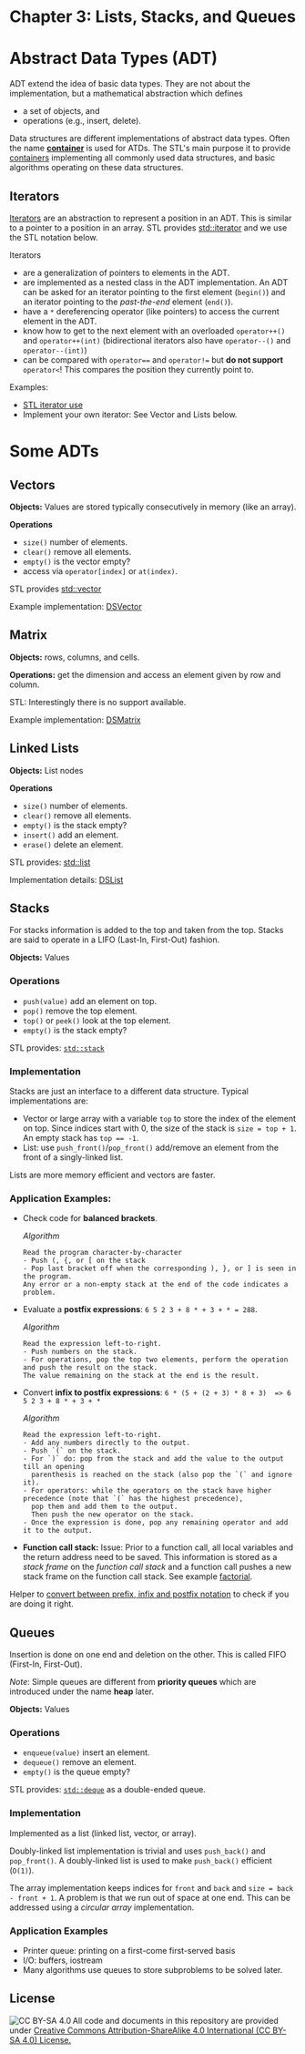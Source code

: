 # Chapter 3: Lists, Stacks, and Queues 

# Abstract Data Types (ADT)

ADT extend the idea of basic data types. They are not about the 
implementation, but a mathematical abstraction which defines

* a set of objects, and
* operations (e.g., insert, delete).

Data structures are different implementations of abstract data types.
Often the name [**container**](https://en.wikipedia.org/wiki/Container_(abstract_data_type)) is used for ATDs.
The STL's main purpose it to provide [containers](https://cplusplus.com/reference/stl/) implementing all commonly used
data structures, and basic algorithms operating on these data structures.

## Iterators

[Iterators](https://en.wikipedia.org/wiki/Iterator) are an abstraction to represent a position in an ADT. This is similar to a pointer to a position in an array. STL provides [std::iterator](https://cplusplus.com/reference/iterator/iterator/?kw=iterator) and we use the STL notation below.

Iterators
* are a generalization of pointers to elements in the ADT.
* are implemented as a nested class in the ADT implementation. An ADT can be asked for an iterator pointing to the first 
  element (`begin()`) and an iterator pointing to the _past-the-end_ element (`end()`).
* have a `*` dereferencing operator (like pointers) to access the current element in the ADT.
* know how to get to the next element with an overloaded `operator++()` and `operator++(int)` 
  (bidirectional iterators also have `operator--()` and `operator--(int)`)
* can be compared with `operator==` and `operator!=` but **do not support** `operator<`! This compares the position they
  currently point to. 

Examples: 
* [STL iterator use](Iterator)
* Implement your own iterator: See Vector and Lists below.

# Some ADTs

## Vectors

**Objects:** Values are stored typically consecutively in memory (like an array).

**Operations**
* `size()` number of elements.
* `clear()` remove all elements.
* `empty()` is the vector empty?
* access via `operator[index]` or `at(index)`.

STL provides [std::vector](https://cplusplus.com/reference/vector/vector/)

Example implementation: [DSVector](DSVector)

## Matrix

**Objects:** rows, columns, and cells.

**Operations:** get the dimension and access an element given by row and column.


STL: Interestingly there is no support available.

Example implementation: [DSMatrix](DSMatrix)

## Linked Lists

**Objects:** List nodes

**Operations**
* `size()` number of elements.
* `clear()` remove all elements.
* `empty()` is the stack empty?
* `insert()` add an element.
* `erase()` delete an element.

STL provides: [std::list](https://cplusplus.com/reference/list/list/)

Implementation details: [DSList](DSList)  

## Stacks

For stacks information is added to the top and taken from the top. Stacks are said to operate in a LIFO (Last-In, First-Out) fashion.

**Objects:** Values

### Operations
* `push(value)` add an element on top.
* `pop()`  remove the top element.
* `top()` or `peek()` look at the top element.
* `empty()` is the stack empty?

STL provides: [`std::stack`](https://cplusplus.com/reference/stack/stack/)

### Implementation

Stacks are just an interface to a different data structure. Typical implementations are:
* Vector or large array with a variable `top` to store the index of the element on top. Since indices start with 0, the size of the stack is 
  `size = top + 1`. An empty stack has `top == -1`.
* List: use `push_front()`/`pop_front()` add/remove an element from the front of a singly-linked list.

Lists are more memory efficient and vectors are faster.

### Application Examples: 
* Check code for **balanced brackets**.
  
  _Algorithm_ 
  ```
  Read the program character-by-character
  - Push (, {, or [ on the stack
  - Pop last bracket off when the corresponding ), }, or ] is seen in the program. 
  Any error or a non-empty stack at the end of the code indicates a problem.
  ```

* Evaluate a **postfix expressions**: `6 5 2 3 + 8 * + 3 + * = 288`. 
  
  _Algorithm_ 
  ```
  Read the expression left-to-right. 
  - Push numbers on the stack. 
  - For operations, pop the top two elements, perform the operation and push the result on the stack. 
  The value remaining on the stack at the end is the result.
  ```

* Convert **infix to postfix expressions**: `6 * (5 + (2 + 3) * 8 + 3)  => 6 5 2 3 + 8 * + 3 + *`
  
  _Algorithm_ 
  ```
  Read the expression left-to-right. 
  - Add any numbers directly to the output.
  - Push `(` on the stack.
  - For `)` do: pop from the stack and add the value to the output till an opening 
    parenthesis is reached on the stack (also pop the `(` and ignore it).
  - For operators: while the operators on the stack have higher precedence (note that `(` has the highest precedence), 
    pop them and add them to the output. 
    Then push the new operator on the stack.
  - Once the expression is done, pop any remaining operator and add it to the output.
  ```

* **Function call stack:** Issue: Prior to a function call, all local variables and the return address need to be saved.
  This information is stored as a _stack frame_ on the _function call stack_ 
  and a function call pushes a new stack frame on the function call stack.
  See example [factorial](../Chapter1_Programming/factorial).


Helper to [convert between prefix, infix and postfix notation](https://www.web4college.com/converters/infix-to-postfix-prefix.php)
to check if you are doing it right. 

## Queues

Insertion is done on one end and deletion on the other. This is called FIFO (First-In, First-Out).

_Note_: Simple queues are different from **priority queues** which are introduced under the name **heap** later.

**Objects:** Values

### Operations
* `enqueue(value)` insert an element.
* `dequeue()` remove an element.
* `empty()` is the queue empty?

STL provides: [`std::deque`](https://cplusplus.com/reference/deque/deque/) as a double-ended queue.

### Implementation

Implemented as a list (linked list, vector, or array). 

Doubly-linked list implementation is trivial and uses `push_back()` and `pop_front()`. A doubly-linked list is used to make `push_back()` efficient (`O(1)`).

The array implementation keeps indices for `front` and `back` and `size = back - front + 1`. A problem is that we run out of space at one end. This can be addressed using a _circular array_ implementation.

### Application Examples

* Printer queue: printing on a first-come first-served basis
* I/O: buffers, iostream 
* Many algorithms use queues to store subproblems to be solved later.

## License

<img src="https://licensebuttons.net/l/by-sa/3.0/88x31.png" alt="CC BY-SA 4.0" align="left">

All code and documents in this repository are provided under [Creative Commons Attribution-ShareAlike 4.0 International (CC BY-SA 4.0) License.](https://creativecommons.org/licenses/by-sa/4.0/)
